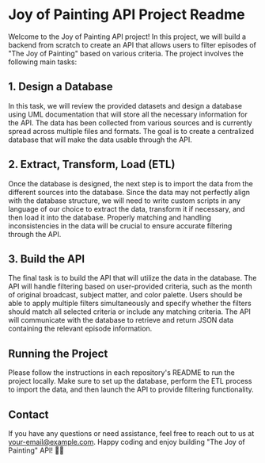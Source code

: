 # Joy of Painting API Project Readme

Welcome to the Joy of Painting API project! In this project, we will build a backend from scratch to create an API that allows users to filter episodes of "The Joy of Painting" based on various criteria. The project involves the following main tasks:

## 1. Design a Database

In this task, we will review the provided datasets and design a database using UML documentation that will store all the necessary information for the API. The data has been collected from various sources and is currently spread across multiple files and formats. The goal is to create a centralized database that will make the data usable through the API.

## 2. Extract, Transform, Load (ETL)

Once the database is designed, the next step is to import the data from the different sources into the database. Since the data may not perfectly align with the database structure, we will need to write custom scripts in any language of our choice to extract the data, transform it if necessary, and then load it into the database. Properly matching and handling inconsistencies in the data will be crucial to ensure accurate filtering through the API.

## 3. Build the API

The final task is to build the API that will utilize the data in the database. The API will handle filtering based on user-provided criteria, such as the month of original broadcast, subject matter, and color palette. Users should be able to apply multiple filters simultaneously and specify whether the filters should match all selected criteria or include any matching criteria. The API will communicate with the database to retrieve and return JSON data containing the relevant episode information.



## Running the Project

Please follow the instructions in each repository's README to run the project locally. Make sure to set up the database, perform the ETL process to import the data, and then launch the API to provide filtering functionality.

## Contact

If you have any questions or need assistance, feel free to reach out to us at [your-email@example.com](mailto:your-email@example.com). Happy coding and enjoy building "The Joy of Painting" API! 🎨🌲